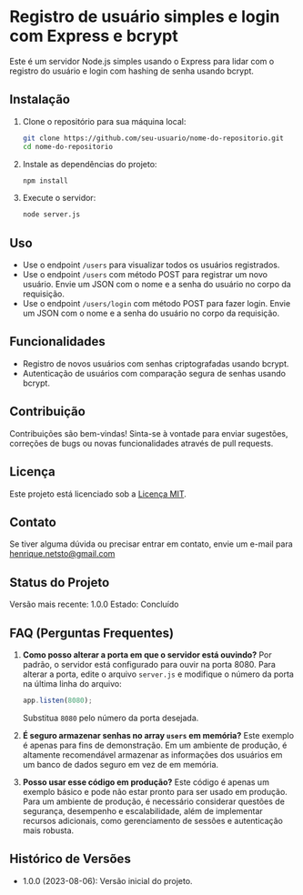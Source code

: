 # Registro de usuário simples e login com Express e bcrypt

Este é um servidor Node.js simples usando o Express para lidar com o registro do usuário e login com hashing de senha usando bcrypt.

## Instalação

1. Clone o repositório para sua máquina local:

   ```bash
   git clone https://github.com/seu-usuario/nome-do-repositorio.git
   cd nome-do-repositorio
   ```

2. Instale as dependências do projeto:

   ```bash
   npm install
   ```

3. Execute o servidor:
   ```bash
   node server.js
   ```

## Uso

- Use o endpoint `/users` para visualizar todos os usuários registrados.
- Use o endpoint `/users` com método POST para registrar um novo usuário. Envie um JSON com o nome e a senha do usuário no corpo da requisição.
- Use o endpoint `/users/login` com método POST para fazer login. Envie um JSON com o nome e a senha do usuário no corpo da requisição.

## Funcionalidades

- Registro de novos usuários com senhas criptografadas usando bcrypt.
- Autenticação de usuários com comparação segura de senhas usando bcrypt.

## Contribuição

Contribuições são bem-vindas! Sinta-se à vontade para enviar sugestões, correções de bugs ou novas funcionalidades através de pull requests.

## Licença

Este projeto está licenciado sob a [Licença MIT](https://opensource.org/licenses/MIT).

## Contato

Se tiver alguma dúvida ou precisar entrar em contato, envie um e-mail para henrique.netsto@gmail.com

## Status do Projeto

Versão mais recente: 1.0.0
Estado: Concluído

## FAQ (Perguntas Frequentes)

1. **Como posso alterar a porta em que o servidor está ouvindo?**
   Por padrão, o servidor está configurado para ouvir na porta 8080. Para alterar a porta, edite o arquivo `server.js` e modifique o número da porta na última linha do arquivo:

   ```javascript
   app.listen(8080);
   ```

   Substitua `8080` pelo número da porta desejada.

2. **É seguro armazenar senhas no array `users` em memória?**
   Este exemplo é apenas para fins de demonstração. Em um ambiente de produção, é altamente recomendável armazenar as informações dos usuários em um banco de dados seguro em vez de em memória.

3. **Posso usar esse código em produção?**
   Este código é apenas um exemplo básico e pode não estar pronto para ser usado em produção. Para um ambiente de produção, é necessário considerar questões de segurança, desempenho e escalabilidade, além de implementar recursos adicionais, como gerenciamento de sessões e autenticação mais robusta.

## Histórico de Versões

- 1.0.0 (2023-08-06): Versão inicial do projeto.
